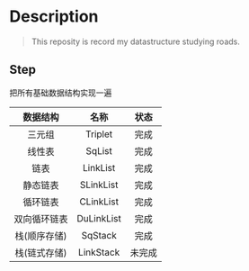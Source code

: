 # Description

> This reposity is record my datastructure studying roads.

## Step

把所有基础数据结构实现一遍

|   数据结构   |    名称    |  状态  |
| :----------: | :--------: | :----: |
|    三元组    |  Triplet   |  完成  |
|    线性表    |   SqList   |  完成  |
|     链表     |  LinkList  |  完成  |
|   静态链表   | SLinkList  |  完成  |
|   循环链表   | CLinkList  |  完成  |
| 双向循环链表 | DuLinkList |  完成  |
| 栈(顺序存储) |  SqStack   |  完成  |
| 栈(链式存储) | LinkStack  | 未完成 |


